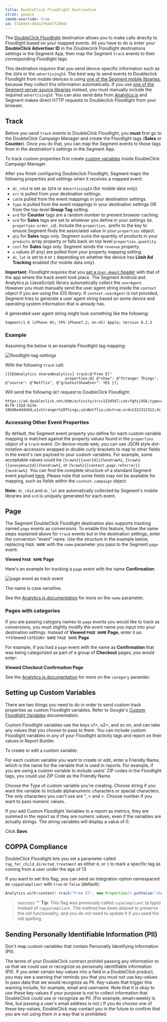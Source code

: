 ```yaml
---
title: DoubleClick Floodlight Destination
strat: google
cmode-override: true
id: 57ab9dfc80412f644ff2004c
---
```

The [DoubleClick Floodlight](https://support.google.com/searchads/answer/7298761?hl=en) destination allows you to make calls directly to Floodlight based on your mapped events. All you have to do is enter your **DoubleClick Advertiser ID** in the Doubleclick Floodlight destinations settings in the Segment App, then map the Segment `track` events to their corresponding Floodlight tags.

This destination _requires_ that you send device-specific information such as the `IDFA` or the `advertisingId`. The best way to send events to Doubleclick Floodlight from mobile devices is using [one of the Segment mobile libraries](/docs/connections/sources/catalog/#mobile), because they collect this information automatically. If you use [one of the Segment server source libraries](/docs/connections/sources/catalog/#server) instead, you must manually include the required `advertisingId`.  You can also send data from [Analytics.js](/docs/connections/sources/catalog/libraries/website/javascript/) and Segment makes direct HTTP requests to Doubleclick Floodlight from your browser.

## Track

Before you send `track` events to DoubleClick Floodlight, you **must** first go to the  DoubleClick Campaign Manager and create the Floodlight tags (**Sales** or **Counter**). Once you do that, you can map the Segment events to those tags from in the destination's settings in the Segment App.

To track custom properties first create [custom variables](#setting-up-custom-variables) inside DoubleClick Campaign Manager.

After you finish configuring Doubleclick Floodlight, Segment maps the following properties and settings when it receives a mapped event:

- `dc_rdid` is set as `IDFA` or `AdvertisingId` (for mobile data only).
- `src` is pulled from your destination settings.
- `cat`is pulled from the event mappings in your destination settings.
- `type` is pulled from the event mappings in your destination settings OR from the top-level **Group Tag** setting.
- `ord` for **Counter** tags are a random number to prevent browser caching.
- `ord` for **Sales** tags are set to whatever you define in your settings (ie. `properties.order_id`). Include the `properties.` prefix to the key to ensure Segment finds the associated value in your `properties` object.
- `qty` for **Sales** tags only. Segment sums the quantity of products in your `products` array property or falls back on top level `properties.quantity`.
- `cost` for **Sales** tags only. Segment sends the `revenue` property.
- `u` values (if any) are pulled from your property mapping setting.
- `dc_lat` is set to `0` or `1` depending on whether the device has **Limit Ad Tracking** enabled (for mobile data only).

**Important:** Floodlight requires that you [set a `User-Agent` header](images/cDlD6KmuuOK.png) with that of the app where the track event took place. The Segment Android and Analytics.js (JavaScript) library automatically collect the `userAgent`. However you must manually send the user agent string inside the `context` object if you are using the iOS library. If `context.userAgent` is not provided, Segment tries to generate a user agent string based on some device and operating system information that is already has.

A generated user agent string might look something like the following:

`Segment/1.0 (iPhone OS; CPU iPhone7,2; en-US) Apple; Version 8.1.3`

### Example

Assuming the below is an example Floodlight tag mapping:

![floodlight-tag-settings](images/c2HROpnXF5r+.png)

With the following `track` call:

```objc
[[SEGAnalytics sharedAnalytics] track:@"Free El"
                           properties:@{ @"show": @"Stranger Things", @"source": @"Netflix", @"greatestShowEver": YES }];
```

Will send the following `GET` request to DoubleClick Floodlight:

```
https://ad.doubleclick.net/ddm/activity/src=1234567;cat=fghij456;type=abcde123;dc_rdid=38400000-8cf0-11bd-b23e-10b96e4ddddd;u1=Stranger%20Things;u2=Netflix;u3=true;ord=1312312312;dc_lat=0
```

### Accessing Other Event Properties

By default, the Segment event property you define for each custom variable mapping is matched against the property values found in the `properties` object of a `track` event. On device-mode web, you can use JSON style dot-notation-accessors wrapped in double curly brackets to map to other fields in the event's raw payload to your custom variables. For example, some acceptable values could be `{%raw%}{{userId}}{%endraw%}`, `{%raw%}{{anonymousId}}{%endraw%}`, or `{%raw%}{{context.page.referrer}}{%endraw%}`. You can find the complete structure of a standard Segment event payload [here](/docs/connections/spec/common/#structure). Please note that some fields may not be available for mapping, such as fields within the `context.campaign` object.

**Note:** `dc_rdid` and `dc_lat` are automatically collected by Segment's mobile libraries and `ord` is uniquely generated for each event.

## Page

The Segment DoubleClick Floodlight destination also supports tracking named `page` events as conversions. To enable this feature, follow the same steps explained above for `track` events but in the destination settings, enter the conversion "event" name. Use the structure in the example below, replacing `PAGE NAME` with the `name` parameter you pass to the Segment `page` event:

**Viewed `PAGE NAME` Page**

Here's an example for tracking a `page` event with the name **Confirmation**:

![page event as track event](images/page-event.png)

The name is case sensitive.

See the [Analytics.js documentation](/docs/connections/sources/catalog/libraries/website/javascript/#page) for more on the `name` parameter.

### Pages with categories

If you are passing category names to `page` events you would like to track as conversions, you must slightly modify the event name you input into your destination settings. Instead of **Viewed `PAGE NAME` Page**, enter it as: **Viewed `CATEGORY NAME` `PAGE NAME` **Page**

For example, if you had a `page` event with the name as **Confirmation** that was being categorized as part of a group of **Checkout** pages, you would enter:

**Viewed Checkout Confirmation Page**

See the [Analytics.js documentation](/docs/connections/sources/catalog/libraries/website/javascript/#page) for more on the `category` paramter.

## Setting up Custom Variables

There are two things you need to do in order to send custom track properties as custom Floodlight variables. Refer to Google's [Custom Floodlight Variables](https://support.google.com/campaignmanager/answer/2823222?hl=en) documentation.

Custom Floodlight variables use the keys u1=, u2=, and so on, and can take any values that you choose to pass to them. You can include custom Floodlight variables in any of your Floodlight activity tags and report on their values in Report Builder.

To create or edit a custom variable:

For each custom variable you want to create or edit, enter a Friendly Name, which is the name for the variable that is used in reports. For example, if you are using a custom variable to include users' ZIP codes in the Floodlight tags, you could use ZIP Code as the Friendly Name.

Choose the Type of custom variable you're creating. Choose string if you want the variable to include alphanumeric characters or special characters. The only characters you can't use are ", < and >. Choose number if you want to pass numeric values.

If you add Custom Floodlight Variables to a report as metrics, they are summed in the report as if they are numeric values, even if the variables are actually strings. The string variables will display a value of 0.

Click **Save**.

## COPPA Compliance

DoubleClick Floodlight lets you set a parameter called `tag_for_child_directed_treatment` as either `0`, or `1` to mark a specific tag as coming from a user under the age of 13.

If you want to set this flag, you can send an integration option namespaced as `coppaCompliant` with `true` or `false` (default):

```java
Analytics.with(context).track("Free El", new Properties().putValue("show", "Stranger Things").putValue("source", "Netflix").putValue("greatestShowEver", true), new Options().setIntegrationOptions("DoubleClick Floodlight", new ValueMap().putValue("coppaCompliant", true)));
```

> success ""
> **Tip**: This flag was previously called `copaCompliant` (a typo) instead of `coppaCompliant`. The method has been aliased to preserve the old functionality, and you do not need to update it if you used the old spelling.

## Sending Personally Identifiable Information (PII)

Don't map custom variables that contain Personally Identifying Information (PII).

The terms of your DoubleClick contract prohibit passing any information to us that we could use or recognize as personally identifiable information (PII). If you enter certain key-values into a field in a DoubleClick product, you may see a warning that reminds you that you must not use key-values to pass data that we would recognize as PII. Key-values that trigger this warning include, for example, email and username. Note that it is okay to use these key-values if your purpose is not to collect information that DoubleClick could use or recognize as PII. (For example, email=weekly is fine, but passing a user's email address is not.) If you do choose one of these key-values, DoubleClick may contact you in the future to confirm that you are not using them in a way that is prohibited.

